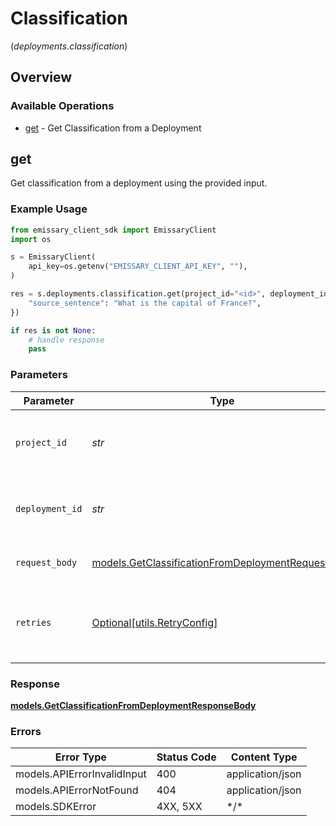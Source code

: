 # Classification
(*deployments.classification*)

## Overview

### Available Operations

* [get](#get) - Get Classification from a Deployment

## get

Get classification from a deployment using the provided input.

### Example Usage

```python
from emissary_client_sdk import EmissaryClient
import os

s = EmissaryClient(
    api_key=os.getenv("EMISSARY_CLIENT_API_KEY", ""),
)

res = s.deployments.classification.get(project_id="<id>", deployment_id="<id>", request_body={
    "source_sentence": "What is the capital of France?",
})

if res is not None:
    # handle response
    pass

```

### Parameters

| Parameter                                                                                                       | Type                                                                                                            | Required                                                                                                        | Description                                                                                                     |
| --------------------------------------------------------------------------------------------------------------- | --------------------------------------------------------------------------------------------------------------- | --------------------------------------------------------------------------------------------------------------- | --------------------------------------------------------------------------------------------------------------- |
| `project_id`                                                                                                    | *str*                                                                                                           | :heavy_check_mark:                                                                                              | The ID of the project to retrieve deployments for                                                               |
| `deployment_id`                                                                                                 | *str*                                                                                                           | :heavy_check_mark:                                                                                              | The ID of the deployment to get classification from                                                             |
| `request_body`                                                                                                  | [models.GetClassificationFromDeploymentRequestBody](../../models/getclassificationfromdeploymentrequestbody.md) | :heavy_check_mark:                                                                                              | Provide your input for classification                                                                           |
| `retries`                                                                                                       | [Optional[utils.RetryConfig]](../../models/utils/retryconfig.md)                                                | :heavy_minus_sign:                                                                                              | Configuration to override the default retry behavior of the client.                                             |

### Response

**[models.GetClassificationFromDeploymentResponseBody](../../models/getclassificationfromdeploymentresponsebody.md)**

### Errors

| Error Type                  | Status Code                 | Content Type                |
| --------------------------- | --------------------------- | --------------------------- |
| models.APIErrorInvalidInput | 400                         | application/json            |
| models.APIErrorNotFound     | 404                         | application/json            |
| models.SDKError             | 4XX, 5XX                    | \*/\*                       |